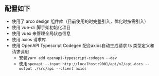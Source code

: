 ## 配置如下
+ 使用了 arco design 组件库（目前使用的时完整引入，优化时按需引入）
+ 使用 vue-cli 脚手架初始化项目
+ 使用 vuex 来管理全局状态信息
+ 使用 axios 请求库
+ 使用 OpenAPI Typescript Codegen 配合axios自动生成请求 ts 类型定义和请求调用
  + 安装```yarn add openapi-typescript-codegen --dev```
  + 使用```openapi --input http://localhost:9001/api/v2/api-docs --output ./src/api --client axios```